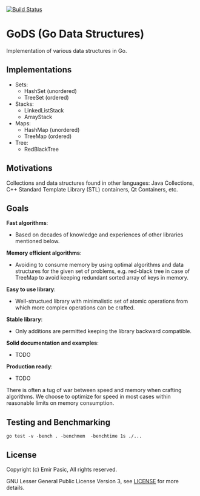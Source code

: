 [![Build Status](https://travis-ci.org/emirpasic/gods.svg)](https://travis-ci.org/emirpasic/gods) 

# GoDS (Go Data Structures)

Implementation of various data structures in Go. 

## Implementations

- Sets:
  - HashSet (unordered)
  - TreeSet (ordered)
- Stacks:
  - LinkedListStack
  - ArrayStack
- Maps:
  - HashMap (unordered)
  - TreeMap (ordered)
- Tree:
  - RedBlackTree

## Motivations

Collections and data structures found in other languages: Java Collections, C++ Standard Template Library (STL) containers, Qt Containers, etc. 

## Goals

**Fast algorithms**: 

  - Based on decades of knowledge and experiences of other libraries mentioned below.

**Memory efficient algorithms**: 
  
  - Avoiding to consume memory by using optimal algorithms and data structures for the given set of problems, e.g. red-black tree in case of TreeMap to avoid keeping redundant sorted array of keys in memory.

**Easy to use library**: 
  
  - Well-structued library with minimalistic set of atomic operations from which more complex operations can be crafted.

**Stable library**: 
  
  - Only additions are permitted keeping the library backward compatible.

**Solid documentation and examples**: 
  
  - TODO

**Production ready**: 

  - TODO 

There is often a tug of war between speed and memory when crafting algorithms. We choose to optimize for speed in most cases within reasonable limits on memory consumption.

## Testing and Benchmarking

`go test -v -bench . -benchmem  -benchtime 1s ./...`

## License

Copyright (c) Emir Pasic, All rights reserved.

GNU Lesser General Public License Version 3, see [LICENSE](https://github.com/emirpasic/gods/blob/master/LICENSE) for more details.
